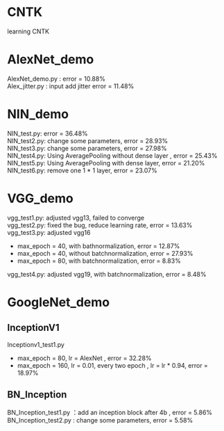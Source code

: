 
# CNTK
learning CNTK  

# AlexNet_demo  
AlexNet_demo.py  : error = 10.88%  
Alex_jitter.py  : input add jitter error = 11.48%  

# NIN_demo  
NIN_test.py: error = 36.48%  
NIN_test2.py: change some parameters, error = 28.93%  
NIN_test3.py: change some parameters, error = 27.98%  
NIN_test4.py: Using AveragePooling without dense layer , error = 25.43%  
NIN_test5.py: Using AveragePooling with dense layer, error = 21.20%
NIN_test6.py: remove one 1 * 1 layer, error = 23.07%  

# VGG_demo  
vgg_test1.py: adjusted vgg13, failed to converge  
vgg_test2.py: fixed the bug, reduce learning rate, error = 13.63%  
vgg_test3.py: adjusted vgg16  
*   max_epoch = 40, with bathnormalization, error = 12.87% 
*   max_epoch = 40, without batchnormalization, error = 27.93% 
*   max_epoch = 80, with batchnormalization, error = 8.83%

vgg_test4.py: adjusted vgg19, with batchnormalization, error = 8.48%  

# GoogleNet_demo
## InceptionV1
Inceptionv1_test1.py  
*   max_epoch = 80, lr = AlexNet , error = 32.28%
*   max_epoch = 160, lr = 0.01, every two epoch , lr = lr * 0.94, error =  18.97%
              
## BN_Inception
BN_Inception_test1.py ：add an inception block after 4b , error = 5.86%
BN_Inception_test2.py : change some parameters, error = 5.58%
